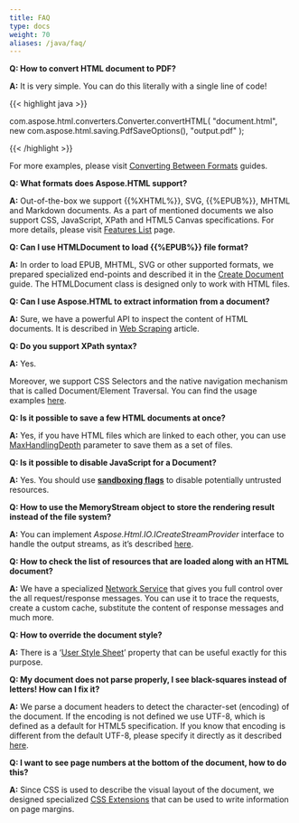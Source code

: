 ```yaml
---
title: FAQ
type: docs
weight: 70
aliases: /java/faq/
---
```


**Q: How to convert HTML document to PDF?**

**A:** It is very simple. You can do this literally with a single line of code! 

{{< highlight java >}}

 com.aspose.html.converters.Converter.convertHTML(
        "document.html", 
        new com.aspose.html.saving.PdfSaveOptions(), 
        "output.pdf"
 );

{{< /highlight >}}

For more examples, please visit [Converting Between Formats](/html/java/converting-between-formats/) guides.

**Q: What formats does Aspose.HTML support?**

**A:** Out-of-the-box we support {{%XHTML%}}, SVG, {{%EPUB%}}, MHTML and Markdown documents. As a part of mentioned documents we also support CSS, JavaScript, XPath and HTML5 Canvas specifications. For more details, please visit [Features List](/html/java/getting-started/features-list/) page.


**Q: Can I use HTMLDocument to load {{%EPUB%}} file format?**

**A:** In order to load EPUB, MHTML, SVG or other supported formats, we prepared specialized end-points and described it in the [Create Document](/html/java/working-with-documents/creating-a-document/) guide. The HTMLDocument class is designed only to work with HTML files.


**Q: Can I use Aspose.HTML to extract information from a document?**

**A:** Sure, we have a powerful API to inspect the content of HTML documents. It is described in [Web Scraping](/html/java/web-scraping/) article.


**Q: Do you support XPath syntax?**

**A:** Yes.

Moreover, we support CSS Selectors and the native navigation mechanism that is called Document/Element Traversal. You can find the usage examples [here](/html/java/web-scraping/#webscraping-xpath).


**Q: Is it possible to save a few HTML documents at once?**

**A:** Yes, if you have HTML files which are linked to each other, you can use [MaxHandlingDepth](/html/java/working-with-documents/saving-a-document/) parameter to save them as a set of files.


**Q: Is it possible to disable JavaScript for a Document?**

**A:** Yes. You should use [**sandboxing flags**](/html/java/working-with-documents/environment-configuration/#sandboxing) to disable potentially untrusted resources.


**Q: How to use the MemoryStream object to store the rendering result instead of the file system?**

**A:** You can implement *Aspose.Html.IO.ICreateStreamProvider* interface to handle the output streams, as it’s described [here](/html/java/advanced-programming/output-streams/).


**Q: How to check the list of resources that are loaded along with an HTML document?**

**A:** We have a specialized [Network Service](/html/java/working-with-documents/environment-configuration/#network-service) that gives you full control over the all request/response messages. You can use it to trace the requests, create a custom cache, substitute the content of response messages and much more.


**Q: How to override the document style?**

**A:** There is a ‘[User Style Sheet](/html/java/working-with-documents/environment-configuration/#user-style-sheet)’ property that can be useful exactly for this purpose.


**Q: My document does not parse properly, I see black-squares instead of letters! How can I fix it?**

**A:** We parse a document headers to detect the character-set (encoding) of the document. If the encoding is not defined we use UTF-8, which is defined as a default for HTML5 specification. If you know that encoding is different from the default UTF-8, please specify it directly as it described [here](/html/java/working-with-documents/environment-configuration/).


**Q: I want to see page numbers at the bottom of the document, how to do this?**

**A:** Since CSS is used to describe the visual layout of the document, we designed specialized [CSS Extensions](/html/java/advanced-programming/css-extensions/) that can be used to write information on page margins.
